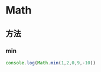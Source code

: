 # Math

## 方法

### min

<div class="run"></div>

```javaScript
console.log(Math.min(1,2,0,9,-10))
```
